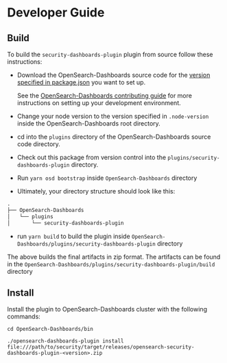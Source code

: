 # Developer Guide

## Build

To build the `security-dashboards-plugin` plugin from source follow these instructions:
* Download the OpenSearch-Dashboards source code for the [version specified in package.json](./package.json) you want to set up.

   See the [OpenSearch-Dashboards contributing guide](https://github.com/opensearch-project/security-dashboards-plugin/blob/main/CONTRIBUTING.md) for more instructions on setting up your development environment.

* Change your node version to the version specified in `.node-version` inside the OpenSearch-Dashboards root directory.
* cd into the `plugins` directory of the OpenSearch-Dashboards source code directory.
* Check out this package from version control into the `plugins/security-dashboards-plugin` directory.
* Run `yarn osd bootstrap` inside `OpenSearch-Dashboards` directory
* Ultimately, your directory structure should look like this:

```md
.
├── OpenSearch-Dashboards
│   └── plugins
│       └── security-dashboards-plugin
```
* run `yarn build` to build the plugin inside `OpenSearch-Dashboards/plugins/security-dashboards-plugin` directory

The above builds the final artifacts in zip format. The artifacts can be found in the `OpenSearch-Dashboards/plugins/security-dashboards-plugin/build` directory

## Install

Install the plugin to OpenSearch-Dashboards cluster with the following commands:

`cd OpenSearch-Dashboards/bin`

`./opensearch-dashboards-plugin install file:///path/to/security/target/releases/opensearch-security-dashboards-plugin-<version>.zip`